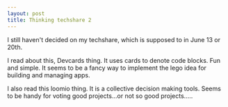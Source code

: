 ```yaml
---
layout: post
title: Thinking techshare 2
---
```


I still haven't decided on my techshare, which is supposed to in June 13 or 20th.

I read about this, Devcards thing. It uses cards to denote code blocks. Fun and simple. It seems to be a fancy way to implement the lego idea for building and managing apps. 

I also read this loomio thing. It is a collective decision making tools. Seems to be handy for voting good projects...or not so good projects.....
